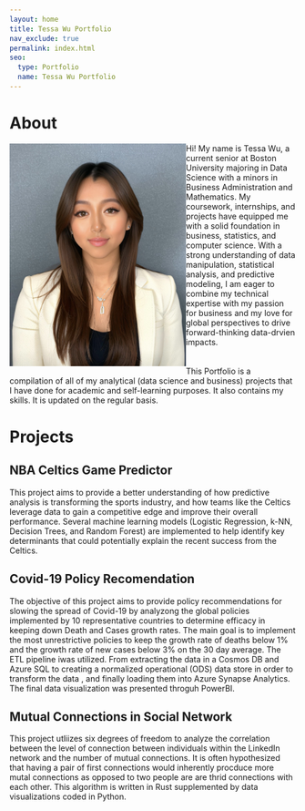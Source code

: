 ```yaml
---
layout: home
title: Tessa Wu Portfolio
nav_exclude: true
permalink: index.html
seo:
  type: Portfolio
  name: Tessa Wu Portfolio
---
```




# About 
<img align="left" src = "images/IMG_9859.jpg" width="310"> 
Hi! My name is Tessa Wu, a current senior at Boston University majoring in Data Science with a minors in Business Administration and             Mathematics. My coursework, internships, and projects have equipped me with a solid foundation in business, statistics, and computer             science. With a strong understanding of data manipulation, statistical analysis, and predictive modeling, I am eager to combine my technical     expertise with my passion for business and my love for global perspectives to drive forward-thinking data-drvien impacts.
<br/><br/><br/>
This Portfolio is a compilation of all of my analytical (data science and business) projects that I have done for academic and self-learning     purposes. It also contains my skills. It is updated on the regular basis.

# Projects

## NBA Celtics Game Predictor
This project aims to provide a better understanding of how predictive analysis is transforming the sports industry, and how teams like the Celtics leverage data to gain a competitive edge and improve their overall performance. Several machine learning models (Logistic Regression, k-NN, Decision Trees, and Random Forest) are implemented to help identify key determinants that could potentially explain the recent success from the Celtics.

## Covid-19 Policy Recomendation
The objective of this project aims to provide policy recommendations for slowing the spread of Covid-19 by analyzong the global policies implemented by 10 representative countries to determine efficacy in keeping down Death and Cases growth rates. The main goal is to implement the most unrestrictive policies to keep the growth rate of deaths below 1% and the growth rate of new cases below 3% on the 30 day average. The ETL pipeline iwas utilized. From extracting the data in a Cosmos DB and Azure SQL to creating a normalized operational (ODS) data store in order to transform the data , and finally loading them into Azure Synapse Analytics. The final data visualization was presented throguh PowerBI.

## Mutual Connections in Social Network
This project utliizes six degrees of freedom to analyze the correlation between the level of connection between individuals within the LinkedIn network and the number of mutual connections. It is often hypothesized that having a pair of first connections would inherently procduce more mutal connections as opposed to two people are are thrid connections with each other. This algorithm is written in Rust supplemented by data visualizations coded in Python.


